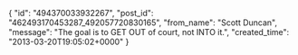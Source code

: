 {
   "id": "494370033932267",
   "post_id": "462493170453287_492057720830165",
   "from_name": "Scott Duncan",
   "message": "The goal is to GET OUT of court, not INTO it.",
   "created_time": "2013-03-20T19:05:02+0000"
 }
